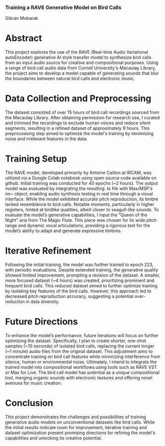 ### Training a RAVE Generative Model on Bird Calls
Gibran Mobarak 
# Abstract
This project explores the use of the RAVE (Real-time Audio Variational autoEncoder) generative AI style transfer model to synthesize bird calls from an input audio source for creative and compositional purposes. Using  a range of bird call audio data from Cornell University's Macaulay Library, the project aims to develop a model capable of generating sounds that blur the boundaries between natural bird calls and electronic music.
# Data Collection and Preprocessing
The dataset consisted of over 15 hours of bird call recordings sourced from the Macaulay Library. After obtaining permission for research use, I curated and trimmed the recordings to exclude human voices and reduce silent segments, resulting in a refined dataset of approximately 9 hours. This preprocessing step aimed to optimize the model's training by minimizing noise and irrelevant features in the data.
# Training Setup
The RAVE model, developed primarily by Antoine Caillon at IRCAM, was utilized via a Google Colab notebook using open source code available on github. Initial training was conducted for 40 epochs (~2 hours). The output model was evaluated by integrating the resulting .ts file with Max/MSP's nn~ object, enabling audio synthesis testing in real time through a visual interface. While the model exhibited accurate pitch reproduction, its timbre lacked resemblance to bird calls. Notable moments, particularly in higher registers, hinted at birdlike qualities, albeit closer to seagull-like sounds.
To evaluate the model’s generative capabilities, I input the "Queen of the Night" aria from The Magic Flute. This piece was chosen for its wide pitch range and dynamic vocal articulations, providing a rigorous test for the model’s ability to adapt and generate expressive timbres.
# Iterative Refinement
Following the initial training, the model was further trained to epoch 223, with periodic evaluations. Despite extended training, the generative quality showed limited improvement, prompting a revision of the dataset. A smaller, more focused dataset (~4 hours) was created, prioritizing prominent and frequent bird calls. This reduced dataset aimed to further optimize training by isolating key features of the bird calls. However, this approach led to decreased pitch reproduction accuracy, suggesting a potential over-reduction in data diversity.
# Future Directions
To enhance the model’s performance, future iterations will focus on further optimizing the dataset. Specifically, I plan to create shorter, one-shot samples (~10 seconds) of isolated bird calls, replacing the current longer (~1 minute) audio files from the original dataset. This adjustment aims to concentrate training on bird call features while minimizing interference from silence, human or environmental noise.
Ultimately, I intend to integrate the trained model into compositional workflows using tools such as RAVE VST or Max for Live. The bird call model has potential as a unique compositional tool, merging organic sounds with electronic textures and offering novel avenues for music creation.
# Conclusion
This project demonstrates the challenges and possibilities of training generative audio models on unconventional datasets like bird calls. While the initial results indicate room for improvement, iterative training and dataset optimization present promising directions for refining the model's capabilities and unlocking its creative potential.
